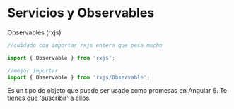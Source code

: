 # Servicios y Observables

Observables (rxjs)
``` typescript
//cuidado con importar rxjs entera que pesa mucho

import { Observable } from 'rxjs';

//mejor importar
import { Observable } from 'rxjs/Observable';
```

Es un tipo de objeto que puede ser usado como promesas en Angular 6. Te tienes que 'suscribir' a ellos.